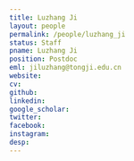 ```yaml
---
title: Luzhang Ji
layout: people
permalink: /people/luzhang_ji
status: Staff
pname: Luzhang Ji
position: Postdoc
eml: jiluzhang@tongji.edu.cn
website: 
cv: 
github:
linkedin:
google_scholar: 
twitter: 
facebook: 
instagram:
desp: 
---
```

